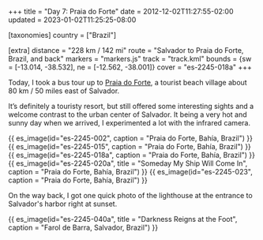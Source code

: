+++
title = "Day 7: Praia do Forte"
date = 2012-12-02T11:27:55-02:00
updated = 2023-01-02T11:25:25-08:00

[taxonomies]
country = ["Brazil"]

[extra]
distance = "228 km / 142 mi"
route = "Salvador to Praia do Forte, Brazil, and back"
markers = "markers.js"
track = "track.kml"
bounds = {sw = [-13.014, -38.532], ne = [-12.562, -38.001]}
cover = "es-2245-018a"
+++

Today, I took a bus tour up to [Praia do Forte](https://wikitravel.org/en/Praia_do_Forte), a tourist beach village about 80 km / 50 miles east of Salvador.

<!-- more -->

It’s definitely a touristy resort, but still offered some interesting sights and a welcome contrast to the urban center of Salvador. It being a very hot and sunny day when we arrived, I experimented a lot with the infrared camera.

{{ es_image(id="es-2245-002", caption = "Praia do Forte, Bahía, Brazil") }}
{{ es_image(id="es-2245-015", caption = "Praia do Forte, Bahía, Brazil") }}
{{ es_image(id="es-2245-018a", caption = "Praia do Forte, Bahía, Brazil") }}
{{ es_image(id="es-2245-020a", title = "Someday My Ship Will Come In", caption = "Praia do Forte, Bahía, Brazil") }}
{{ es_image(id="es-2245-023", caption = "Praia do Forte, Bahía, Brazil") }}

On the way back, I got one quick photo of the lighthouse at the entrance to Salvador's harbor right at sunset.

{{ es_image(id="es-2245-040a", title = "Darkness Reigns at the Foot", caption = "Farol de Barra, Salvador, Brazil") }}
